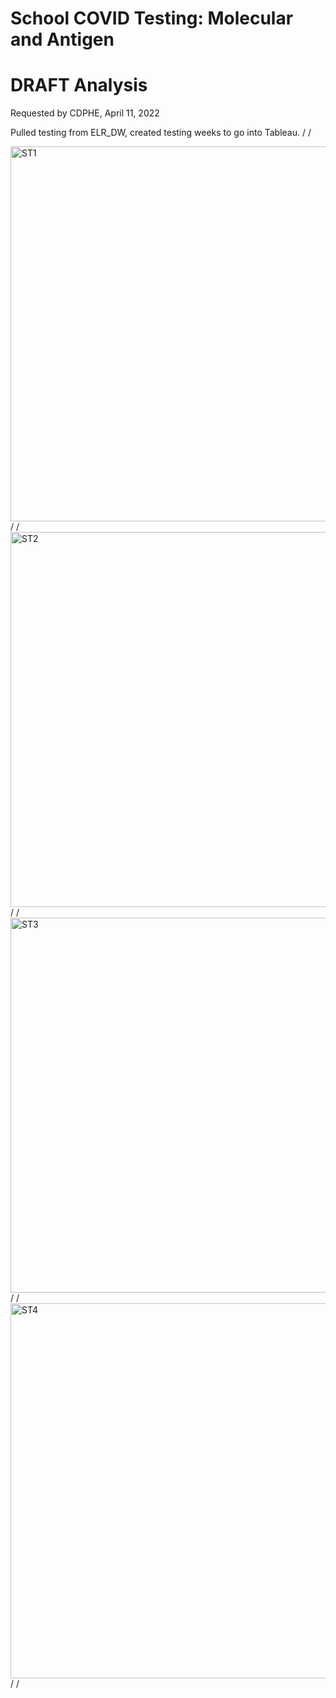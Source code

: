 # School COVID Testing: Molecular and Antigen
# DRAFT Analysis

Requested by CDPHE, April 11, 2022

Pulled testing from ELR_DW, created testing weeks to go into Tableau.
/
/

<img src="https://github.com/mapike907/Images/blob/main/School%20Test%201.PNG" alt="ST1" width="600"/> 
/
/
<img src="https://github.com/mapike907/Images/blob/main/School%20Test%202.PNG" alt="ST2" width="600"/>
/
/
<img src="https://github.com/mapike907/Images/blob/main/School%20Test%203.PNG" alt="ST3" width="600"/> 
/
/
<img src="https://github.com/mapike907/Images/blob/main/School%20Test%204.PNG" alt="ST4" width="600"/> 
/
/

